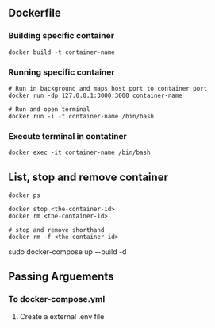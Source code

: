 ## Dockerfile
### Building specific container
```
docker build -t container-name
```

### Running specific container
```
# Run in background and maps host port to container port
docker run -dp 127.0.0.1:3000:3000 container-name

# Run and open terminal
docker run -i -t container-name /bin/bash
```

### Execute terminal in contatiner
```
docker exec -it container-name /bin/bash
```

## List, stop and remove container
```
docker ps

docker stop <the-container-id>
docker rm <the-container-id>

# stop and remove shorthand
docker rm -f <the-container-id>
```


sudo docker-compose up --build -d


## Passing Arguements
### To docker-compose.yml
1. Create a external .env file
